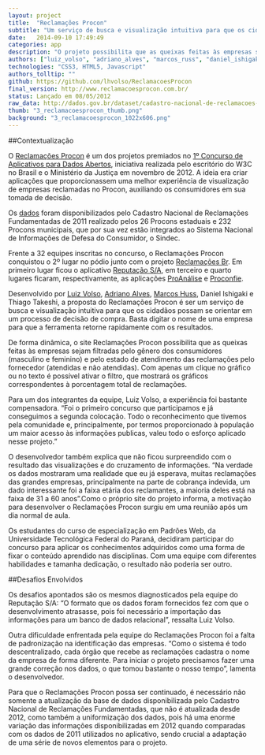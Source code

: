 ```yaml
---
layout: project
title:  "Reclamações Procon"
subtitle: "Um serviço de busca e visualização intuitiva para que os cidadãos possam se orientar em um processo de decisão de compra"
date:   2014-09-10 17:49:49
categories: app
description: "O projeto possibilita que as queixas feitas às empresas sejam filtradas pelo gênero dos consumidores e pelo estado de atendimento das reclamações pelo fornecedor. Com apenas um clique no gráfico ou no texto é possível ativar o filtro, que mostrará os gráficos correspondentes à porcentagem total de reclamações."
authors: ["luiz_volso", "adriano_alves", "marcos_russ", "daniel_ishigaki", "thiago_takeshi"]
technologies: "CSS3, HTML5, Javascript"
authors_tolltip: ""
github: https://github.com/lhvolso/ReclamacoesProcon
final_version: http://www.reclamacoesprocon.com.br/
status: Lançado em 08/05/2012
raw_data: http://dados.gov.br/dataset/cadastro-nacional-de-reclamacoes-fundamentadas-procons-sindec
thumb: "3_reclamacoesprocon_thumb.png"
background: "3_reclamacoesprocon_1022x606.png"
---
```


##Contextualização

O [Reclamações Procon](http://www.reclamacoesprocon.com.br/) é um dos projetos premiados no [1º Concurso de Aplicativos para Dados Abertos](http://www.w3c.br/Noticias/CerimoniaDePremiacaoDo1ConcursoDeDadosAbertosW3cmj), iniciativa realizada pelo escritório do W3C no Brasil e o Ministério da Justiça em novembro de 2012. A ideia era criar aplicações que proporcionassem uma melhor experiência de visualização de empresas reclamadas no Procon, auxiliando os consumidores em sua tomada de decisão.

Os [dados](http://dados.gov.br/dataset/cadastro-nacional-de-reclamacoes-fundamentadas-procons-sindec) foram disponibilizados pelo Cadastro Nacional de Reclamações Fundamentadas de 2011 realizado pelos 26 Procons estaduais e 232 Procons municipais, que por sua vez estão integrados ao Sistema Nacional de Informações de Defesa do Consumidor, o Sindec.

Frente a 32 equipes inscritas no concurso, o Reclamações Procon conquistou o 2º lugar no pódio junto com o projeto [Reclamações Br](http://reclamacoes-br.herokuapp.com/#/). Em primeiro lugar ficou o aplicativo [Reputação S/A](http://reputacao-sa.org/), em terceiro e quarto lugares ficaram, respectivamente, as aplicações [ProAnálise](http://www.proanalise.co.nf/) e [Proconfie](http://proconfie.vod.dcc.ufmg.br/).

Desenvolvido por [Luiz Volso](http://github.com/lhvolso), [Adriano Alves](http://github.com/adrianoalima), [Marcos Huss](https://twitter.com/marcoshuss), Daniel Ishigaki e Thiago Takeshi, a proposta do Reclamações Procon é ser um serviço de busca e visualização intuitiva para que os cidadãos possam se orientar em um processo de decisão de compra. Basta digitar o nome de uma empresa para que a ferramenta retorne rapidamente com os resultados.

De forma dinâmica, o site Reclamações Procon possibilita que as queixas feitas às empresas sejam filtradas pelo gênero dos consumidores (masculino e feminino) e pelo estado de atendimento das reclamações pelo fornecedor (atendidas e não atendidas). Com apenas um clique no gráfico ou no texto é possível ativar o filtro, que mostrará os gráficos correspondentes à porcentagem total de reclamações.

Para um dos integrantes da equipe, Luiz Volso, a experiência foi bastante compensadora. “Foi o primeiro concurso que participamos e já conseguimos a segunda colocação. Todo o reconhecimento que tivemos pela comunidade e, principalmente, por termos proporcionado à população um maior acesso às informações publicas, valeu todo o esforço aplicado nesse projeto.”

O desenvolvedor também explica que não ficou surpreendido com o resultado das visualizações e do cruzamento de informações. “Na verdade os dados mostraram uma realidade que eu já esperava, muitas reclamações das grandes empresas, principalmente na parte de cobrança indevida, um dado interessante foi a faixa etária dos reclamantes, a maioria deles está na faixa de 31 a 60 anos”.Como o próprio site do projeto informa, a motivação para desenvolver o Reclamações Procon surgiu em uma reunião após um dia normal de aula.

Os estudantes do curso de especialização em Padrões Web, da Universidade Tecnológica Federal do Paraná, decidiram participar do concurso para aplicar os conhecimentos adquiridos como uma forma de fixar o conteúdo aprendido nas disciplinas. Com uma equipe com diferentes habilidades e tamanha dedicação, o resultado não poderia ser outro.

##Desafios Envolvidos

Os desafios apontados são os mesmos diagnosticados pela equipe do Reputação S/A: “O formato que os dados foram fornecidos fez com que o desenvolvimento atrasasse, pois foi necessário a importação das informações para um banco de dados relacional”, ressalta Luiz Volso.

Outra dificuldade enfrentada pela equipe do Reclamações Procon foi a falta de padronização na identificação das empresas. “Como o sistema é todo descentralizado, cada órgão que recebe as reclamações cadastra o nome da empresa de forma diferente. Para iniciar o projeto precisamos fazer uma grande correção nos dados, o que tomou bastante o nosso tempo”, lamenta o desenvolvedor.

Para que o Reclamações Procon possa ser continuado, é necessário não somente a atualização da base de dados disponibilizada pelo Cadastro Nacional de Reclamações Fundamentadas, que não é atualizada desde 2012, como também a uniformização dos dados, pois há uma enorme variação das informações disponibilizadas em 2012 quando comparadas com os dados de 2011 utilizados no aplicativo, sendo crucial a adaptação de uma série de novos elementos para o projeto.






